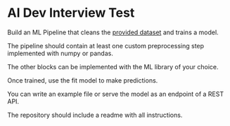 # AI Dev Interview Test

Build an ML Pipeline that cleans the [provided dataset](data/iris.csv) and trains a model.

The pipeline should contain at least one custom preprocessing step implemented with numpy or pandas.

The other blocks can be implemented with the ML library of your choice.

Once trained, use the fit model to make predictions.

You can write an example file or serve the model as an endpoint of a REST API.

The repository should include a readme with all instructions.
